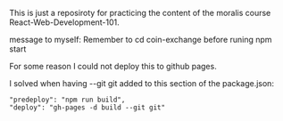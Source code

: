 This is just a reposiroty for practicing the content of the moralis course React-Web-Development-101.

message to myself: Remember to cd coin-exchange before runing npm start

For some reason I could not deploy this to github pages.

I solved when having --git git added to this section of the package.json:

    "predeploy": "npm run build",
    "deploy": "gh-pages -d build --git git"
